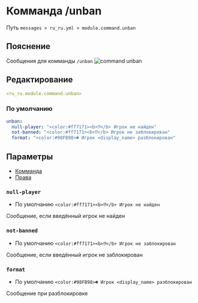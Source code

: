 # Комманда /unban
Путь `messages > ru_ru.yml > module.command.unban`

## Пояснение
Сообщения для комманды `/unban`
![command unban](/commandunban.png)

## Редактирование
```yaml
<ru_ru.module.command.unban>
```

### По умолчанию
```yaml
unban:
  null-player: "<color:#ff7171><b>⁉</b> Игрок не найден"
  not-banned: "<color:#ff7171><b>⁉</b> Игрок не заблокирован"
  format: "<color:#98FB98>☻ Игрок <display_name> разблокирован"
```

## Параметры

- [Комманда](/en/commands/module/command/unban/)
- [Права](/en/permissions/module/command/unban/)

### `null-player`
- По умолчанию `<color:#ff7171><b>⁉</b> Игрок не найден`

Сообщение, если введённый игрок не найден

### `not-banned`
- По умолчанию `<color:#ff7171><b>⁉</b> Игрок не заблокирован`

Сообщение, если введённый игрок не заблокирован

### `format`
- По умолчанию `<color:#98FB98>☻ Игрок <display_name> разблокирован`

Сообщение при разблокировке
